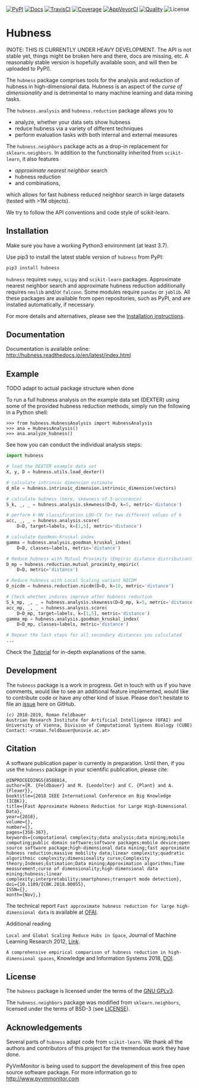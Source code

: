 [![PyPI](https://img.shields.io/pypi/v/hubness.svg)](
https://pypi.org/project/hubness)
[![Docs](https://readthedocs.org/projects/hubness/badge/?version=latest)](
https://hubness.readthedocs.io/en/latest/?badge=latest)
[![TravisCI](https://travis-ci.com/VarIr/hubness.svg?branch=master)](
https://travis-ci.com/VarIr/hubness)
[![Coverage](https://codecov.io/gh/VarIr/hubness/branch/master/graph/badge.svg?branch=master)](
https://codecov.io/gh/VarIr/hubness)
[![AppVeyorCI](https://ci.appveyor.com/api/projects/status/85bs46irwcwwbvyt/branch/master?svg=true)](
https://ci.appveyor.com/project/VarIr/hubness/branch/master)
[![Quality](https://img.shields.io/lgtm/grade/python/g/VarIr/hubness.svg?logo=lgtm&logoWidth=18)](
https://lgtm.com/projects/g/VarIr/hubness/context:python)
![License](https://img.shields.io/github/license/VarIr/hubness.svg)

# Hubness

(NOTE: THIS IS CURRENTLY UNDER HEAVY DEVELOPMENT. The API is not stable yet,
things might be broken here and there, docs are missing, etc.
A reasonably stable version is hopefully available soon,
and will then be uploaded to PyPI).

The `hubness` package comprises tools for the analysis and
reduction of hubness in high-dimensional data.
Hubness is an aspect of the _curse of dimensionality_
and is detrimental to many machine learning and data mining tasks.

The `hubness.analysis` and `hubness.reduction` package allows you to

- analyze, whether your data sets show hubness
- reduce hubness via a variety of different techniques 
- perform evaluation tasks with both internal and external measures

The `hubness.neighbors` package acts as a drop-in replacement for `sklearn.neighbors`.
In addition to the functionality inherited from `scikit-learn`,
it also features
- _approximate nearest neighbor_ search
- hubness reduction
- and combinations,

which allows for fast hubness reduced neighbor search in large datasets
(tested with >1M objects).

We try to follow the API conventions and code style of scikit-learn.

## Installation


Make sure you have a working Python3 environment (at least 3.7).

Use pip3 to install the latest stable version of `hubness` from PyPI:

```bash
pip3 install hubness
```

`hubness` requires `numpy`, `scipy` and `scikit-learn` packages.
Approximate nearest neighbor search and approximate hubness reduction
additionally requires `nmslib` and/or `falconn`.
Some modules require `pandas` or `joblib`. All these packages are available
from open repositories, such as PyPI, and are installed automatically, if necessary.

For more details and alternatives, please see the [Installation instructions](
http://hubness.readthedocs.io/en/latest/user/installation.html).

## Documentation

Documentation is available online: 
http://hubness.readthedocs.io/en/latest/index.html

## Example

TODO adapt to actual package structure when done

To run a full hubness analysis on the example data set (DEXTER)
using some of the provided hubness reduction methods, 
simply run the following in a Python shell:

    >>> from hubness.HubnessAnalysis import HubnessAnalysis
    >>> ana = HubnessAnalysis()
    >>> ana.analyze_hubness()

See how you can conduct the individual analysis steps:

```python
import hubness

# load the DEXTER example data set
X, y, D = hubness.utils.load_dexter()

# calculate intrinsic dimension estimate
d_mle = hubness.intrinsic_dimension.intrinsic_dimension(vectors)

# calculate hubness (here, skewness of 5-occurence)
S_k, _, _ = hubness.analysis.skewness(D=D, k=5, metric='distance')

# perform k-NN classification LOO-CV for two different values of k
acc, _, _ = hubness.analysis.score(
    D=D, target=labels, k=[1,5], metric='distance')

# calculate Goodman-Kruskal index
gamma = hubness.analysis.goodman_kruskal_index(
    D=D, classes=labels, metric='distance')

# Reduce hubness with Mutual Proximity (Empiric distance distribution)
D_mp = hubness.reduction.mutual_proximity_empiric(
    D=D, metric='distance')

# Reduce hubness with Local Scaling variant NICDM
D_nicdm = hubness.reduction.nicdm(D=D, k=10, metric='distance')

# Check whether indices improve after hubness reduction
S_k_mp, _, _ = hubness.analysis.skewness(D=D_mp, k=5, metric='distance')
acc_mp, _, _ = hubness.analysis.score(
    D=D_mp, target=labels, k=[1,5], metric='distance')
gamma_mp = hubness.analysis.goodman_kruskal_index(
    D=D_mp, classes=labels, metric='distance')

# Repeat the last steps for all secondary distances you calculated
...
```
    

Check the [Tutorial](http://hubness.readthedocs.io/en/latest/user/tutorial.html)
for in-depth explanations of the same. 


## Development

The `hubness` package is a work in progress. Get in touch with us if you have
comments, would like to see an additional feature implemented, would like
to contribute code or have any other kind of issue. Please don't hesitate
to file an [issue](https://github.com/VarIr/hubness/issues)
here on GitHub. 

    (c) 2018-2019, Roman Feldbauer
    Austrian Research Institute for Artificial Intelligence (OFAI) and
    University of Vienna, Division of Computational Systems Biology (CUBE)
    Contact: <roman.feldbauer@univie.ac.at>

## Citation

A software publication paper is currently in preparation. Until then,
if you use the `hubness` package in your scientific publication, please cite:

    @INPROCEEDINGS{8588814,
    author={R. {Feldbauer} and M. {Leodolter} and C. {Plant} and A. {Flexer}},
    booktitle={2018 IEEE International Conference on Big Knowledge (ICBK)},
    title={Fast Approximate Hubness Reduction for Large High-Dimensional Data},
    year={2018},
    volume={},
    number={},
    pages={358-367},
    keywords={computational complexity;data analysis;data mining;mobile computing;public domain software;software packages;mobile device;open source software package;high-dimensional data mining;fast approximate hubness reduction;massive mobility data;linear complexity;quadratic algorithmic complexity;dimensionality curse;Complexity theory;Indexes;Estimation;Data mining;Approximation algorithms;Time measurement;curse of dimensionality;high-dimensional data mining;hubness;linear complexity;interpretability;smartphones;transport mode detection},
    doi={10.1109/ICBK.2018.00055},
    ISSN={},
    month={Nov},}

The technical report `Fast approximate hubness reduction for large high-dimensional data`
is available at [OFAI](http://www.ofai.at/cgi-bin/tr-online?number+2018-02).

Additional reading

`Local and Global Scaling Reduce Hubs in Space`, Journal of Machine Learning Research 2012,
[Link](http://www.jmlr.org/papers/v13/schnitzer12a.html).

`A comprehensive empirical comparison of hubness reduction in high-dimensional spaces`,
Knowledge and Information Systems 2018, [DOI](https://doi.org/10.1007/s10115-018-1205-y).

License
-------
The `hubness` package is licensed under the terms of the [GNU GPLv3](LICENSE.txt).

The `hubness.neighbors` package was modified from `sklearn.neighbors`,
licensed under the terms of BSD-3 (see [LICENSE](SCIKIT-LEARN-COPYING.txt)).

Acknowledgements
----------------
Several parts of `hubness` adapt code from `scikit-learn`. We thank all the authors
and contributors of this project for the tremendous work they have done.

PyVmMonitor is being used to support the development of this free open source 
software package. For more information go to http://www.pyvmmonitor.com
